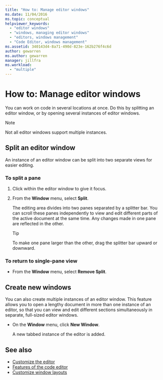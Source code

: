 ```yaml
---
title: "How to: Manage editor windows"
ms.date: 11/04/2016
ms.topic: conceptual
helpviewer_keywords:
  - "editor windows"
  - "windows, managing editor windows"
  - "editors, windows management"
  - "Code Editor, windows management"
ms.assetid: 340143d4-8a71-490d-823e-162b276f4c6d
author: gewarren
ms.author: gewarren
manager: jillfra
ms.workload:
  - "multiple"
---
```

# How to: Manage editor windows

You can work on code in several locations at once. Do this by splitting an editor window, or by opening several instances of editor windows.

> [!NOTE]
> Not all editor windows support multiple instances.

## Split an editor window

An instance of an editor window can be split into two separate views for easier editing.

### To split a pane

1. Click within the editor window to give it focus.

2. From the **Window** menu, select **Split**.

     The editing area divides into two panes separated by a splitter bar. You can scroll these panes independently to view and edit different parts of the active document at the same time. Any changes made in one pane are reflected in the other.

    > [!TIP]
    > To make one pane larger than the other, drag the splitter bar upward or downward.

### To return to single-pane view

-   From the **Window** menu, select **Remove Split**.

## Create new windows

You can also create multiple instances of an editor window. This feature allows you to open a lengthy document in more than one instance of an editor, so that you can view and edit different sections simultaneously in separate, full-sized editor windows.

- On the **Window** menu, click **New Window**.

   A new tabbed instance of the editor is added.

## See also

- [Customize the editor](../ide/customizing-the-editor.md)
- [Features of the code editor](../ide/writing-code-in-the-code-and-text-editor.md)
- [Customize window layouts](../ide/customizing-window-layouts-in-visual-studio.md)